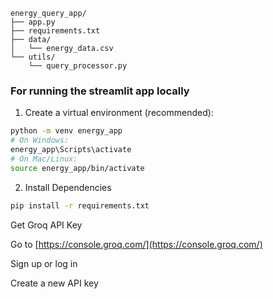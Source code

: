 ```
energy_query_app/
├── app.py
├── requirements.txt
├── data/
│   └── energy_data.csv
└── utils/
    └── query_processor.py
```


### For running the streamlit app locally

1. Create a virtual environment (recommended):
``` bash
python -m venv energy_app
# On Windows:
energy_app\Scripts\activate
# On Mac/Linux:
source energy_app/bin/activate
```
2. Install Dependencies
``` bash
pip install -r requirements.txt
 ```


Get Groq API Key

Go to [https://console.groq.com/](https://console.groq.com/)

Sign up or log in

Create a new API key
